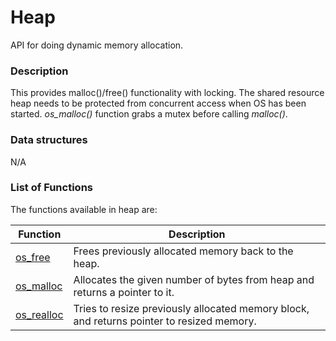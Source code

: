# Heap


API for doing dynamic memory allocation.


### Description

This provides malloc()/free() functionality with locking.  The shared resource heap needs to be protected from concurrent access when OS has been started. *os_malloc()* function grabs a mutex before calling *malloc()*.

### Data structures

N/A

### List of Functions


The functions available in heap are:

| **Function** | **Description** |
|-----------|-------------|
| [os_free](os_free) | Frees previously allocated memory back to the heap. |
| [os_malloc](os_malloc) | Allocates the given number of bytes from heap and returns a pointer to it. |
| [os_realloc](os_realloc) | Tries to resize previously allocated memory block, and returns pointer to resized memory. |



